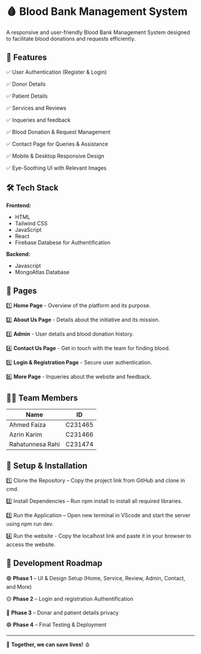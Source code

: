# 🩸 Blood Bank Management System

A responsive and user-friendly Blood Bank Management System designed to facilitate blood donations and requests efficiently.

## 🌟 Features

✅ User Authentication (Register & Login)

✅ Donor Details

✅ Patient Details

✅ Services and Reviews

✅ Inqueries and feedback

✅ Blood Donation & Request Management

✅ Contact Page for Queries & Assistance

✅ Mobile & Desktop Responsive Design

✅ Eye-Soothing UI with Relevant Images


## 🛠 Tech Stack

**Frontend:**
- HTML
- Tailwind CSS
- JavaScript
- React
- Firebase Databese for Authentification

**Backend:**
- Javascript
- MongoAtlas Database

## 📜 Pages

1️⃣ **Home Page** - Overview of the platform and its purpose. 

2️⃣ **About Us Page** - Details about the initiative and its mission.

3️⃣ **Admin** - User details and blood donation history.

4️⃣ **Contact Us Page** - Get in touch with the team for finding blood.

5️⃣ **Login & Registration Page** - Secure user authentication.

6️⃣ **More Page** - Inqueries about the website and feedback.

## 👨‍💻 Team Members
 | Name              | ID      |
 |--------------     |---------|
 |  Ahmed Faiza      | C231465 |
 |  Azrin Karim      | C231466 |
 | Rahatunnesa Rahi  | C231474 |

## 📌 Setup & Installation

1️⃣ Clone the Repository – Copy the project link from GitHub and clone in cmd.

2️⃣ Install Dependencies – Run npm install to install all required libraries.

3️⃣ Run the Application – Open new terminal in VScode and start the server using npm run dev.

4️⃣ Run the website - Copy the localhost link and paste it in your browser to access the website.

## 📅 Development Roadmap
🟢 **Phase 1** – UI & Design Setup (Home, Service, Review, Admin, Contact, and More)

🟡 **Phase 2** – Login and registration Authentification

🔵 **Phase 3** – Donar and patient details privacy

🟣 **Phase 4** – Final Testing & Deployment 

---
🎯 **Together, we can save lives!** 🩸

